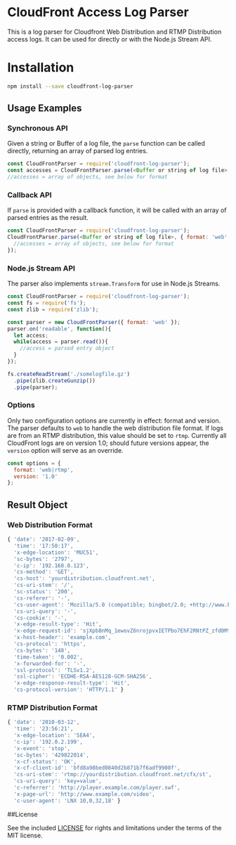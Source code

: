 
# CloudFront Access Log Parser

This is a log parser for Cloudfront Web Distribution and RTMP Distribution access logs. It can be used for directly or with the Node.js Stream API.

# Installation

```bash
npm install --save cloudfront-log-parser
```

## Usage Examples

### Synchronous API
Given a string or Buffer of a log file, the `parse` function can be called directly, returning an array of parsed log entries.
```javascript
const CloudFrontParser = require('cloudfront-log-parser');
const accesses = CloudFrontParser.parse(<Buffer or string of log file>, { format: 'web' });
//accesses = array of objects, see below for format
```

### Callback API
If `parse` is provided with a callback function, it will be called with an array of parsed entries as the result.
```javascript
const CloudFrontParser = require('cloudfront-log-parser');
CloudFrontParser.parse(<Buffer or string of log file>, { format: 'web' }, function (err, accesses) {
  //accesses = array of objects, see below for format
});
```

### Node.js Stream API

The parser also implements `stream.Transform` for use in Node.js Streams.

```javascript
const CloudFrontParser = require('cloudfront-log-parser');
const fs = require('fs');
const zlib = require('zlib');

const parser = new CloudFrontParser({ format: 'web' });
parser.on('readable', function(){
  let access;
  while(access = parser.read()){
    //access = parsed entry object
  }
});

fs.createReadStream('./somelogfile.gz')
  .pipe(zlib.createGunzip())
  .pipe(parser);
```

### Options

Only two configuration options are currently in effect: format and version. The parser defaults to `web` to handle the web distribution file format. If logs are from an RTMP distribution, this value should be set to `rtmp`. Currently all CloudFront logs are on version 1.0; should future versions appear, the `version` option will serve as an override.

```javascript
const options = {
  format: 'web|rtmp',
  version: '1.0'
};
```

## Result Object

### Web Distribution Format

```javascript
{ 'date': '2017-02-09',
  'time': '17:50:17',
  'x-edge-location': 'MUC51',
  'sc-bytes': '2797',
  'c-ip': '192.168.0.123',
  'cs-method': 'GET',
  'cs-host': 'yourdistribution.cloudfront.net',
  'cs-uri-stem': '/',
  'sc-status': '200',
  'cs-referer': '-',
  'cs-user-agent': 'Mozilla/5.0 (compatible; bingbot/2.0; +http://www.bing.com/bingbot.htm)',
  'cs-uri-query': '-',
  'cs-cookie': '-',
  'x-edge-result-type': 'Hit',
  'x-edge-request-id': 'sjXpb8nMq_1ewovZ6nrojpvxIETPbo7EhF2RNtPZ_zfd0MtOW6pjlg==',
  'x-host-header': 'example.com',
  'cs-protocol': 'https',
  'cs-bytes': '148',
  'time-taken': '0.002',
  'x-forwarded-for': '-',
  'ssl-protocol': 'TLSv1.2',
  'ssl-cipher': 'ECDHE-RSA-AES128-GCM-SHA256',
  'x-edge-response-result-type': 'Hit',
  'cs-protocol-version': 'HTTP/1.1' }
```

### RTMP Distribution Format

```javascript
{ 'date': '2010-03-12',
  'time': '23:56:21',
  'x-edge-location': 'SEA4',
  'c-ip': '192.0.2.199',
  'x-event': 'stop',
  'sc-bytes': '429822014',
  'x-cf-status': 'OK',
  'x-cf-client-id': 'bfd8a98bed0840d2b871b7f6adf9908f',
  'cs-uri-stem': 'rtmp://yourdistribution.cloudfront.net/cfx/st',
  'cs-uri-query': 'key=value',
  'c-referrer': 'http://player.example.com/player.swf',
  'x-page-url': 'http://www.example.com/video',
  'c-user-agent': 'LNX 10,0,32,18' }
```

##License

See the included [LICENSE](LICENSE.md) for rights and limitations under the terms of the MIT license.